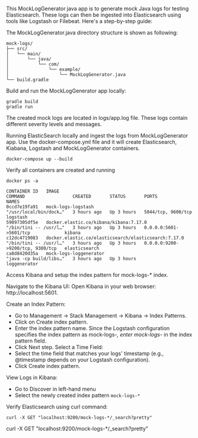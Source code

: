 This MockLogGenerator java app is to generate mock Java logs for testing Elasticsearch. These logs can then be ingested into Elasticsearch using tools like Logstash or Filebeat. Here's a step-by-step guide:

The MockLogGenerator.java directory structure is shown as following:

```
mock-logs/
├── src/
│   └── main/
│       └── java/
│           └── com/
│               └── example/
│                   └── MockLogGenerator.java
└── build.gradle
```

Build and run the MockLogGenerator app locally:

```
gradle build
gradle run
```
The created mock logs are located in logs/app.log file. These logs contain different severity levels and messages.


Running ElasticSearch locally and ingest the logs from MockLogGenerator app. Use the docker-compose.yml file and it will create Elasticsearch, Kiabana, Logstash and MockLogGenerator containers.

```
docker-compose up --build
```

Verify all containers are created and running
```
docker ps -a

CONTAINER ID   IMAGE                                                  COMMAND                  CREATED       STATUS       PORTS                              NAMES
0ccd7e19fa91   mock-logs-logstash                                     "/usr/local/bin/dock…"   3 hours ago   Up 3 hours   5044/tcp, 9600/tcp                 logstash
59097305df5e   docker.elastic.co/kibana/kibana:7.17.0                 "/bin/tini -- /usr/l…"   3 hours ago   Up 3 hours   0.0.0.0:5601->5601/tcp             kibana
c12dc4719083   docker.elastic.co/elasticsearch/elasticsearch:7.17.0   "/bin/tini -- /usr/l…"   3 hours ago   Up 3 hours   0.0.0.0:9200->9200/tcp, 9300/tcp   elasticsearch
ca8d8420d35a   mock-logs-loggenerator                                 "java -cp build/libs…"   3 hours ago   Up 3 hours                                      loggenerator

```

Access Kibana and setup the index pattern for mock-logs-* index.

Navigate to the Kibana UI:
Open Kibana in your web browser: http://localhost:5601.

Create an Index Pattern:
 - Go to Management -> Stack Management -> Kibana -> Index Patterns.
 - Click on Create index pattern.
 - Enter the index pattern name. Since the Logstash configuration specifies the index pattern as mock-logs-*, enter mock-logs-* in the index pattern field.
 - Click Next step.
Select a Time Field:
 - Select the time field that matches your logs' timestamp (e.g., @timestamp depends on your Logstash configuration).
 - Click Create index pattern.

View Logs in Kibana:
 - Go to Discover in left-hand menu
 - Select the newly created index pattern `mock-logs-*`

Verify Elasticsearch using curl command:
```
curl -X GET "localhost:9200/mock-logs-*/_search?pretty"
```
curl -X GET "localhost:9200/mock-logs-*/_search?pretty"
